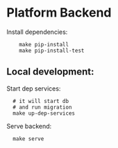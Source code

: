 # Platform Backend

Install dependencies:
```shell script
    make pip-install
    make pip-install-test
```

## Local development:

Start dep services:
```shell script
  # it will start db 
  # and run migration
  make up-dep-services
```

Serve backend:
```shell script
  make serve
```
